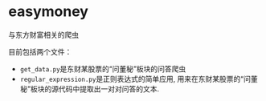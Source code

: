 # easymoney
 与东方财富相关的爬虫

目前包括两个文件：

* `get_data.py`是东财某股票的“问董秘”板块的问答爬虫
* `regular_expression.py`是正则表达式的简单应用, 用来在东财某股票的“问董秘”板块的源代码中提取出一对对问答的文本.
